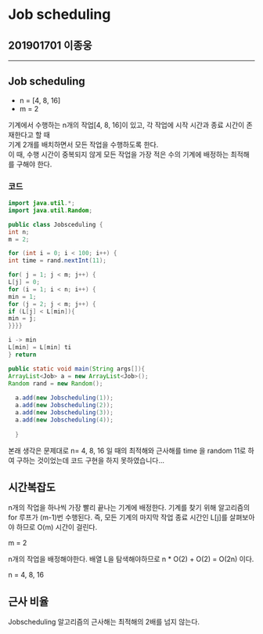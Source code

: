 # Job scheduling

## 201901701 이종웅
---

## Job scheduling

* n = [4, 8, 16]
* m = 2

기계에서 수행하는 n개의 작업[4, 8, 16]이 있고, 각 작업에 시작 시간과 종료 시간이 존재한다고 할 때  
기계 2개를 배치하면서 모든 작업을 수행하도록 한다.  
이 때, 수행 시간이 중복되지 않게 모든 작업을 가장 적은 수의 기계에 배정하는 최적해를 구해야 한다.

### 코드
```java
import java.util.*;
import java.util.Random;

public class Jobsceduling {
int n;
m = 2;

for (int i = 0; i < 100; i++) {
int time = rand.nextInt(11);

for( j = 1; j < m; j++) {
L[j] = 0;
for (i = 1; i < n; i++) {
min = 1;
for (j = 2; j < m; j++) {
if (L[j] < L[min]){
min = j;
}}}}

i -> min
L[min] = L[min] ti
} return

public static void main(String args[]){
ArrayList<Job> a = new ArrayList<Job>();
Random rand = new Random();
  
  a.add(new Jobscheduling(1));
  a.add(new Jobscheduling(2));
  a.add(new Jobscheduling(3));
  a.add(new Jobscheduling(4));
  
  }
```  
본래 생각은 문제대로 n= 4, 8, 16 일 때의 최적해와 근사해를 time 을 random 11로 하여 구하는 것이었는데 코드 구현을 하지 못하였습니다...  
## 시간복잡도
n개의 작업을 하나씩 가장 빨리 끝나는 기계에 배정한다.
기계를 찾기 위해 알고리즘의 for 루프가 (m-1)번 수행된다.
즉, 모든 기계의 마지막 작업 종료 시간인 L[j]를 살펴보아야 하므로
O(m) 시간이 걸린다.

m = 2

n개의 작업을 배정해야한다.
배열 L을 탐색해야하므로
n * O(2) + O(2) = O(2n) 이다.

n = 4, 8, 16


## 근사 비율

Jobscheduling 알고리즘의 근사해는 최적해의 2배를 넘지 않는다.
